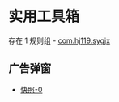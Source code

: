 # 实用工具箱

存在 1 规则组 - [com.hj119.sygjx](/src/apps/com.hj119.sygjx.ts)

## 广告弹窗

- [快照-0](https://i.gkd.li/import/13226595)
